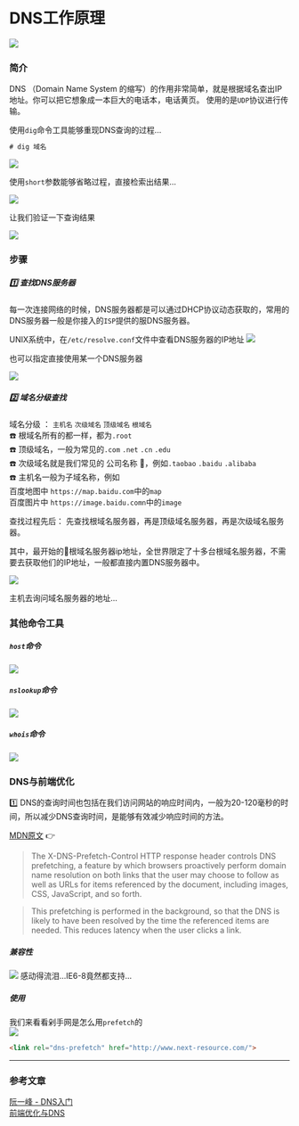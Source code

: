 # DNS工作原理
![](/blog_assets/DNS_COVER.png)

### 简介
DNS （Domain Name System 的缩写）的作用非常简单，就是根据域名查出IP地址。你可以把它想象成一本巨大的电话本，电话黄页。 使用的是`UDP`协议进行传输。

使用`dig`命令工具能够重现DNS查询的过程...
```bat
# dig 域名
```
![](/blog_assets/DNS_1.png)  

使用`short`参数能够省略过程，直接检索出结果...

![](/blog_assets/DNS_4.png)  

让我们验证一下查询结果  

![](/blog_assets/DNS_3.png)


### 步骤 

##### 1️⃣ 查找DNS服务器
每一次连接网络的时候，DNS服务器都是可以通过DHCP协议动态获取的，常用的DNS服务器一般是你接入的`ISP`提供的服DNS服务器。

UNIX系统中，在`/etc/resolve.conf`文件中查看DNS服务器的IP地址
![](/blog_assets/DNS_2.png)

也可以指定直接使用某一个DNS服务器

![](/blog_assets/DNS_5.png)  

##### 2️⃣ 域名分级查找 
域名分级 ： `主机名` `次级域名` `顶级域名` `根域名`   
☎️ 根域名所有的都一样，都为`.root`  
☎️ 顶级域名，一般为常见的`.com` `.net` `.cn` `.edu`  
☎️ 次级域名就是我们常见的 公司名称 ，例如`.taobao` `.baidu` `.alibaba`   
☎️ 主机名一般为子域名称，例如  
 百度地图中 `https://map.baidu.com`中的`map`    
 百度图片中 `https://image.baidu.comn`中的`image`  

查找过程先后： 先查找根域名服务器，再是顶级域名服务器，再是次级域名服务器。

其中，最开始的根域名服务器ip地址，全世界限定了十多台根域名服务器，不需要去获取他们的IP地址，一般都直接内置DNS服务器中。   

![](/blog_assets/DNS_6.png) 

主机去询问域名服务器的地址...  


### 其他命令工具
##### `host`命令  
![](/blog_assets/DNS_7.png) 

##### `nslookup`命令
![](/blog_assets/DNS_9.png) 


##### `whois`命令
![](/blog_assets/DNS_8.png) 


### DNS与前端优化 
1️⃣ DNS的查询时间也包括在我们访问网站的响应时间内，一般为20-120毫秒的时间，所以减少DNS查询时间，是能够有效减少响应时间的方法。  



[MDN原文](https://developer.mozilla.org/en-US/docs/Web/HTTP/Headers/X-DNS-Prefetch-Control) 👉
> The X-DNS-Prefetch-Control HTTP response header controls DNS prefetching, a feature by which browsers proactively perform domain name resolution on both links that the user may choose to follow as well as URLs for items referenced by the document, including images, CSS, JavaScript, and so forth.

> This prefetching is performed in the background, so that the DNS is likely to have been resolved by the time the referenced items are needed. This reduces latency when the user clicks a link.


##### 兼容性
![](/blog_assets/DNS_10.png) 
感动得流泪...IE6-8竟然都支持...  

##### 使用
我们来看看剁手网是怎么用`prefetch`的  
![](/blog_assets/DNS_11.png)

```html
<link rel="dns-prefetch" href="http://www.next-resource.com/">
```

___
### 参考文章  
[阮一峰 - DNS入门](http://www.ruanyifeng.com/blog/2016/06/dns.html)   
[前端优化与DNS](https://www.cnblogs.com/rongfengliang/p/5601770.html)  